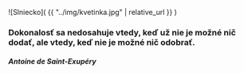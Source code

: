 <style type="text/css">
img {
width: 500px;
}
</style>

![Slniecko]( {{ "../img/kvetinka.jpg" | relative_url }} )

### Dokonalosť sa nedosahuje vtedy, keď už nie je možné nič dodať, ale vtedy, keď nie je možné nič odobrať. 

#### _Antoine de Saint-Exupéry_